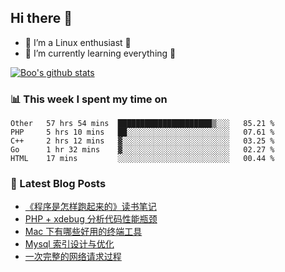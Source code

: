 ## Hi there 👋
* 🔭 I’m a Linux enthusiast 🐧️
* 🏃️ I’m currently learning everything 🏃️

[![Boo's github stats](https://github-readme-stats.vercel.app/api?username=0xAiKang)](https://github.com/anuraghazra/github-readme-stats)

<!-- [![Most Used Langs](https://github-readme-stats.vercel.app/api/top-langs/?username=0xAiKang)](https://github.com/anuraghazra/github-readme-stats) -->

### 📊 This week I spent my time on
<!--START_SECTION:waka-->
```text
Other   57 hrs 54 mins  █████████████████████▒░░░   85.21 % 
PHP     5 hrs 10 mins   ██░░░░░░░░░░░░░░░░░░░░░░░   07.61 % 
C++     2 hrs 12 mins   ▓░░░░░░░░░░░░░░░░░░░░░░░░   03.25 % 
Go      1 hr 32 mins    ▓░░░░░░░░░░░░░░░░░░░░░░░░   02.27 % 
HTML    17 mins         ░░░░░░░░░░░░░░░░░░░░░░░░░   00.44 % 
```
<!--END_SECTION:waka-->

### 📕 Latest Blog Posts
<!-- BLOG-POST-LIST:START -->
- [《程序是怎样跑起来的》读书笔记](https://www.0x2beace.com/How-does-the-program-run-reading-notes/)
- [PHP + xdebug 分析代码性能瓶颈](https://www.0x2beace.com/php-analysis-code-performance-bottleneck/)
- [Mac 下有哪些好用的终端工具](https://www.0x2beace.com/what-are-some-useful-terminal-tools-under-Mac/)
- [Mysql 索引设计与优化](https://www.0x2beace.com/mysql-index-design-and-optimization/)
- [一次完整的网络请求过程](https://www.0x2beace.com/a-complete-network-request-process/)
<!-- BLOG-POST-LIST:END -->

